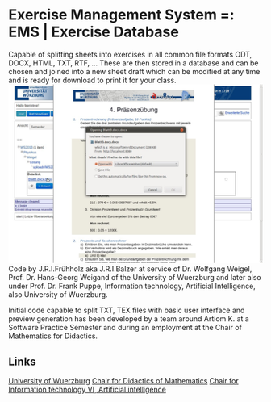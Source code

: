 Exercise Management System =: EMS  | Exercise Database
===

Capable of splitting sheets into exercises in all common file formats ODT, DOCX, HTML, TXT, RTF, ...
These are then stored in a database and can be chosen and joined into a new sheet draft which can be modified at any time and is ready for download to print it for your class.
<img src="present/Exercise_DB__sheet_preview_and_download.jpg" alt="screenshot of sheet preview, download"/>
Code by J.R.I.Frühholz aka J.R.I.Balzer at service of Dr. Wolfgang Weigel, Prof. Dr. Hans-Georg Weigand of the University of Wuerzburg and later also under Prof. Dr. Frank Puppe, Information technology, Artificial Intelligence, also University of Wuerzburg.

Initial code capable to split TXT, TEX files with basic user interface and preview generation has been developed by a team around Artiom K. at a Software Practice Semester and during an employment at the Chair of Mathematics for Didactics.


Links
---
[University of Wuerzburg](http://uni-wuerzburg.de)
[Chair for Didactics of Mathematics](http://didaktik.mathematik.uni-wuerzburg.de)
[Chair for Information technology VI, Artificial intelligence](http://is.informatik.uni-wuerzburg.de)

